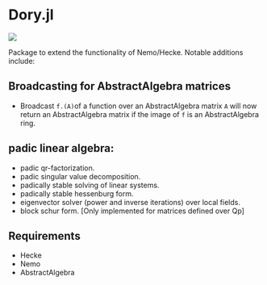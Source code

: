 
# Dory.jl

[![](https://img.shields.io/badge/docs-dev-blue.svg)](https://a-kulkarn.github.io/Dory/dev)

Package to extend the functionality of Nemo/Hecke. Notable additions include:

## Broadcasting for AbstractAlgebra matrices
- Broadcast `f.(A)`of a function over an AbstractAlgebra matrix `A` will now return an AbstractAlgebra matrix if the image of `f` is an AbstractAlgebra ring.

## padic linear algebra:
- padic qr-factorization.
- padic singular value decomposition.
- padically stable solving of linear systems.
- padically stable hessenburg form.
- eigenvector solver (power and inverse iterations) over local fields. 
- block schur form. [Only implemented for matrices defined over Qp]

## Requirements
- Hecke
- Nemo
- AbstractAlgebra
